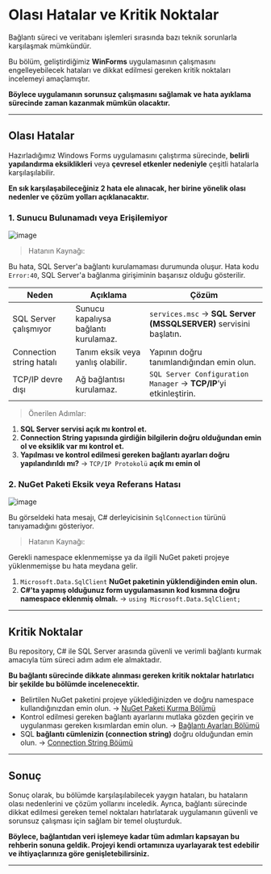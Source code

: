# Olası Hatalar ve Kritik Noktalar

Bağlantı süreci ve veritabanı işlemleri sırasında bazı teknik sorunlarla karşılaşmak mümkündür.

Bu bölüm, geliştirdiğimiz **WinForms** uygulamasının çalışmasını engelleyebilecek hataları ve dikkat edilmesi gereken kritik noktaları incelemeyi amaçlamıştır.

**Böylece uygulamanın sorunsuz çalışmasını sağlamak ve hata ayıklama sürecinde zaman kazanmak mümkün olacaktır.**

---

## Olası Hatalar

Hazırladığımız Windows Forms uygulamasını çalıştırma sürecinde, **belirli yapılandırma eksiklikleri** veya **çevresel etkenler nedeniyle** çeşitli hatalarla karşılaşılabilir.

**En sık karşılaşabileceğiniz 2 hata ele alınacak, her birine yönelik olası nedenler ve çözüm yolları açıklanacaktır.**

### 1. Sunucu Bulunamadı veya Erişilemiyor

![image](https://github.com/user-attachments/assets/a443b833-ef57-4ff2-83d6-3a4894f0e94a)

> Hatanın Kaynağı:

Bu hata, SQL Server'a bağlantı kurulamaması durumunda oluşur. Hata kodu `Error:40`, SQL Server'a bağlanma girişiminin başarısız olduğu gösterilir.

| **Neden**                 | **Açıklama**                             | **Çözüm**                                                              |
|---------------------------|------------------------------------------|------------------------------------------------------------------------|
| SQL Server çalışmıyor     | Sunucu kapalıysa bağlantı kurulamaz.     | `services.msc` → **SQL Server (MSSQLSERVER)** servisini başlatın.     |
| Connection string hatalı  | Tanım eksik veya yanlış olabilir.        | Yapının doğru tanımlandığından emin olun.                             |
| TCP/IP devre dışı         | Ağ bağlantısı kurulamaz.                 | `SQL Server Configuration Manager` → **TCP/IP**’yi etkinleştirin.     |

> Önerilen Adımlar:

1. **SQL Server servisi açık mı kontrol et.**
2. **Connection String yapısında girdiğin bilgilerin doğru olduğundan emin ol ve eksiklik var mı kontrol et.**
3. **Yapılması ve kontrol edilmesi gereken bağlantı ayarları doğru yapılandırıldı mı?** → `TCP/IP Protokolü` **açık mı emin ol**


### 2. NuGet Paketi Eksik veya Referans Hatası

![image](https://github.com/user-attachments/assets/e6975178-8f2d-4741-8988-1bd295ceb562)

Bu görseldeki hata mesajı, C# derleyicisinin `SqlConnection` türünü tanıyamadığını gösteriyor.

> Hatanın Kaynağı:

Gerekli namespace eklenmemişse ya da ilgili NuGet paketi projeye yüklenmemişse bu hata meydana gelir.

1. `Microsoft.Data.SqlClient` **NuGet paketinin yüklendiğinden emin olun.**
2. **C#'ta yapmış olduğunuz form uygulamasının kod kısmına doğru namespace eklenmiş olmalı.** → `using Microsoft.Data.SqlClient;`

---

## Kritik Noktalar 

Bu repository, C# ile SQL Server arasında güvenli ve verimli bağlantı kurmak amacıyla tüm süreci adım adım ele almaktadır. 

**Bu bağlantı sürecinde dikkate alınması gereken kritik noktalar hatırlatıcı bir şekilde bu bölümde incelenecektir.**

- Belirtilen NuGet paketini projeye yüklediğinizden ve doğru namespace kullandığınızdan emin olun. → [NuGet Paketi Kurma Bölümü](./02-nuget-paketi-kurma.md)
- Kontrol edilmesi gereken bağlantı ayarlarını mutlaka gözden geçirin ve uygulanması gereken kısımlardan emin olun. → [Bağlantı Ayarları Bölümü](./03-baglanti-ayarlari.md)
- SQL **bağlantı cümlenizin (connection string)** doğru olduğundan emin olun. → [Connection String Böümü](./04-connection-string.md)


---

## Sonuç

Sonuç olarak, bu bölümde karşılaşılabilecek yaygın hataları, bu hataların olası nedenlerini ve çözüm yollarını inceledik. Ayrıca, bağlantı sürecinde dikkat edilmesi gereken temel noktaları hatırlatarak uygulamanın güvenli ve sorunsuz çalışması için sağlam bir temel oluşturduk.

**Böylece, bağlantıdan veri işlemeye kadar tüm adımları kapsayan bu rehberin sonuna geldik. Projeyi kendi ortamınıza uyarlayarak test edebilir ve ihtiyaçlarınıza göre genişletebilirsiniz.**

---
